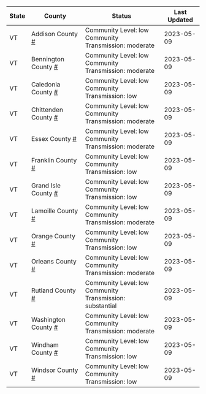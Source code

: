 State | County | Status | Last Updated
--- | --- | --- | --- 
VT | Addison County <a href="#addison_county">#</a> | <a name="addison_county"></a>Community Level: low<br/>Community Transmission: moderate | 2023-05-09
VT | Bennington County <a href="#bennington_county">#</a> | <a name="bennington_county"></a>Community Level: low<br/>Community Transmission: moderate | 2023-05-09
VT | Caledonia County <a href="#caledonia_county">#</a> | <a name="caledonia_county"></a>Community Level: low<br/>Community Transmission: low | 2023-05-09
VT | Chittenden County <a href="#chittenden_county">#</a> | <a name="chittenden_county"></a>Community Level: low<br/>Community Transmission: moderate | 2023-05-09
VT | Essex County <a href="#essex_county">#</a> | <a name="essex_county"></a>Community Level: low<br/>Community Transmission: moderate | 2023-05-09
VT | Franklin County <a href="#franklin_county">#</a> | <a name="franklin_county"></a>Community Level: low<br/>Community Transmission: low | 2023-05-09
VT | Grand Isle County <a href="#grand_isle_county">#</a> | <a name="grand_isle_county"></a>Community Level: low<br/>Community Transmission: low | 2023-05-09
VT | Lamoille County <a href="#lamoille_county">#</a> | <a name="lamoille_county"></a>Community Level: low<br/>Community Transmission: moderate | 2023-05-09
VT | Orange County <a href="#orange_county">#</a> | <a name="orange_county"></a>Community Level: low<br/>Community Transmission: low | 2023-05-09
VT | Orleans County <a href="#orleans_county">#</a> | <a name="orleans_county"></a>Community Level: low<br/>Community Transmission: moderate | 2023-05-09
VT | Rutland County <a href="#rutland_county">#</a> | <a name="rutland_county"></a>Community Level: low<br/>Community Transmission: substantial | 2023-05-09
VT | Washington County <a href="#washington_county">#</a> | <a name="washington_county"></a>Community Level: low<br/>Community Transmission: moderate | 2023-05-09
VT | Windham County <a href="#windham_county">#</a> | <a name="windham_county"></a>Community Level: low<br/>Community Transmission: low | 2023-05-09
VT | Windsor County <a href="#windsor_county">#</a> | <a name="windsor_county"></a>Community Level: low<br/>Community Transmission: low | 2023-05-09
